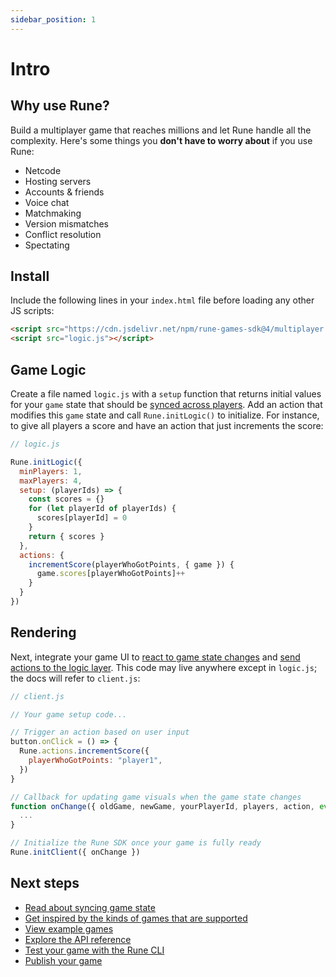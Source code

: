 ```yaml
---
sidebar_position: 1
---
```


# Intro

## Why use Rune?

Build a multiplayer game that reaches millions and let Rune handle all the complexity. Here's some things you **don't have to worry about** if you use Rune:

- Netcode
- Hosting servers
- Accounts & friends
- Voice chat
- Matchmaking
- Version mismatches
- Conflict resolution
- Spectating

## Install

Include the following lines in your `index.html` file before loading any other JS scripts:

```html
<script src="https://cdn.jsdelivr.net/npm/rune-games-sdk@4/multiplayer.js"></script>
<script src="logic.js"></script>
```

## Game Logic

Create a file named `logic.js` with a `setup` function that returns initial values for your `game` state that should be [synced across players](syncing-game-state.md). Add an action that modifies this `game` state and call `Rune.initLogic()` to initialize.  For instance, to give all players a score and have an action that just increments the score:

```js
// logic.js

Rune.initLogic({
  minPlayers: 1,
  maxPlayers: 4,
  setup: (playerIds) => {
    const scores = {}
    for (let playerId of playerIds) {
      scores[playerId] = 0
    }
    return { scores }      
  },
  actions: {
    incrementScore(playerWhoGotPoints, { game }) {
      game.scores[playerWhoGotPoints]++
    }
  }
})
```

## Rendering

Next, integrate your game UI to [react to game state changes](api-reference.md#runeinitclientoptions) and [send actions to the logic layer](api-reference.md#runeinitclientoptions). This code may live anywhere except in `logic.js`; the docs will refer to `client.js`:

```js
// client.js

// Your game setup code...

// Trigger an action based on user input
button.onClick = () => {
  Rune.actions.incrementScore({
    playerWhoGotPoints: "player1",
  })
}

// Callback for updating game visuals when the game state changes
function onChange({ oldGame, newGame, yourPlayerId, players, action, event }) {
  ...
}

// Initialize the Rune SDK once your game is fully ready
Rune.initClient({ onChange })
```

## Next steps

- [Read about syncing game state](syncing-game-state.md)
- [Get inspired by the kinds of games that are supported](supported-games.md)
- [View example games](examples.md)
- [Explore the API reference](api-reference.md)
- [Test your game with the Rune CLI](cli.md)
- [Publish your game](publishing.md)
